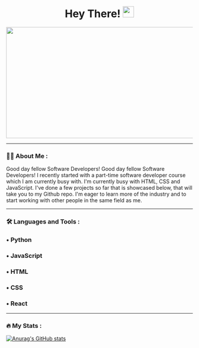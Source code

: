 <h1 align="center">
  Hey There!
  <img src="https://media.giphy.com/media/hvRJCLFzcasrR4ia7z/giphy.gif" width="30px"/>
</h1>
<div align="center">
  <img src="https://media.giphy.com/media/dWesBcTLavkZuG35MI/giphy.gif" width="600" height="300"/>
</div>

---

### :woman_technologist: About Me :
Good day fellow Software Developers!
Good day fellow Software Developers! I recently started with a part-time software developer course which I am currently busy with. I'm currently busy with HTML, CSS and JavaScript. I've done a few projects so far that is showcased below, that will take you to my Github repo. I'm eager to learn more of the industry and to start working with other people in the same field as me.

---

### :hammer_and_wrench: Languages and Tools :
<div>
  <h3>&#x2022; Python</h3>
  <h3>&#x2022; JavaScript</h3>
  <h3>&#x2022; HTML</h3>
  <h3>&#x2022; CSS</h3>
  <h3>&#x2022; React</h3>
</div>

---

### :fire: My Stats :

[![Anurag's GitHub stats](https://github-readme-stats.vercel.app/api?username=krugerjoshua)](https://github.com/anuraghazra/github-readme-stats)
